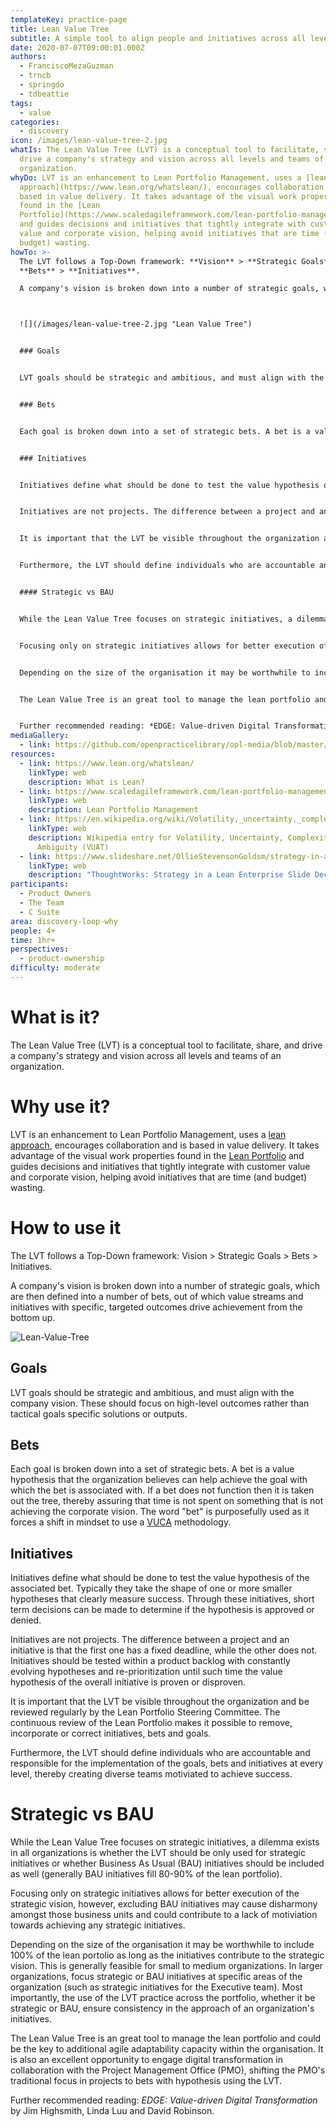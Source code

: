 ```yaml
---
templateKey: practice-page
title: Lean Value Tree
subtitle: A simple tool to align people and initiatives across all levels of the business
date: 2020-07-07T09:00:01.000Z
authors:
  - FranciscoMezaGuzman
  - trncb
  - springdo
  - tdbeattie
tags:
  - value
categories: 
  - discovery
icon: /images/lean-value-tree-2.jpg
whatIs: The Lean Value Tree (LVT) is a conceptual tool to facilitate, share, and
  drive a company's strategy and vision across all levels and teams of an
  organization.
whyDo: LVT is an enhancement to Lean Portfolio Management, uses a [lean
  approach](https://www.lean.org/whatslean/), encourages collaboration and is
  based in value delivery. It takes advantage of the visual work properties
  found in the [Lean
  Portfolio](https://www.scaledagileframework.com/lean-portfolio-management/)
  and guides decisions and initiatives that tightly integrate with customer
  value and corporate vision, helping avoid initiatives that are time (and
  budget) wasting.
howTo: >-
  The LVT follows a Top-Down framework: **Vision** > **Strategic Goals** >
  **Bets** > **Initiatives**.

  A company's vision is broken down into a number of strategic goals, which are then defined into a number of bets, out of which value streams and initiatives with specific, targeted outcomes drive achievement from the bottom up.



  ![](/images/lean-value-tree-2.jpg "Lean Value Tree")


  ### Goals


  LVT goals should be strategic and ambitious, and must align with the company vision. These should focus on high-level outcomes rather than tactical goals specific solutions or outputs.


  ### Bets


  Each goal is broken down into a set of strategic bets. A bet is a value hypothesis that the organization believes can help achieve the goal with which the bet is associated with. If a bet does not function then it is taken out the tree, thereby assuring that time is not spent on something that is not achieving the corporate vision. The word "bet" is purposefully used as it forces a shift in mindset to use a [VUCA](https://en.wikipedia.org/wiki/Volatility,_uncertainty,_complexity_and_ambiguity) methodology.


  ### Initiatives


  Initiatives define what should be done to test the value hypothesis of the associated bet. Typically they take the shape of one or more smaller hypotheses that clearly measure success. Through these initiatives, short term decisions can be made to determine if the hypothesis is approved or denied.


  Initiatives are not projects. The difference between a project and an initiative is that the first one has a fixed deadline, while the other does not. Initiatives should be tested within a product backlog with constantly evolving hypotheses and re-prioritization until such time the value hypothesis of the overall initiative is proven or disproven.


  It is important that the LVT be visible throughout the organization and be reviewed regularly by the Lean Portfolio Steering Committee. The continuous review of the Lean Portfolio makes it possible to remove, incorporate or correct initiatives, bets and goals.


  Furthermore, the LVT should define individuals who are accountable and responsible for the implementation of the goals, bets and initiatives at every level, thereby creating diverse teams motiviated to achieve success.


  #### Strategic vs BAU


  While the Lean Value Tree focuses on strategic initiatives, a dilemma exists in all organizations is whether the LVT should be only used for strategic initiatives or whether Business As Usual (BAU) initiatives should be included as well (generally BAU initiatives fill 80-90% of the lean portfolio).


  Focusing only on strategic initiatives allows for better execution of the strategic vision, however, excluding BAU initiatives may cause disharmony amongst those business units and could contribute to a lack of motiviation towards achieving any strategic initiatives.


  Depending on the size of the organisation it may be worthwhile to include 100% of the lean portolio as long as the initiatives contribute to the strategic vision. This is generally feasible for small to medium organizations. In larger organizations, focus strategic or BAU initiatives at specific areas of the organization (such as strategic initiatives for the Executive team). Most importantly, the use of the LVT practice across the portfolio, whether it be strategic or BAU, ensure consistency in the approach of an organization's initiatives.


  The Lean Value Tree is an great tool to manage the lean portfolio and could be the key to additional agile adaptability capacity within the organisation. It is also an excellent opportunity to engage digital transformation in collaboration with the Project Management Office (PMO), shifting the PMO's traditional focus in projects to bets with hypothesis using the LVT.


  Further recommended reading: *EDGE: Value-driven Digital Transformation* by Jim Highsmith, Linda Luu and David Robinson.
mediaGallery:
  - link: https://github.com/openpracticelibrary/opl-media/blob/master/images/Lean%20Value%20Tree%202.jpg?raw=true
resources:
  - link: https://www.lean.org/whatslean/
    linkType: web
    description: What is Lean?
  - link: https://www.scaledagileframework.com/lean-portfolio-management/
    linkType: web
    description: Lean Portfolio Management
  - link: https://en.wikipedia.org/wiki/Volatility,_uncertainty,_complexity_and_ambiguity
    linkType: web
    description: Wikipedia entry for Volatility, Uncertainty, Complexity and
      Ambiguity (VUAT)
  - link: https://www.slideshare.net/OllieStevensonGoldsm/strategy-in-a-lean-enterprise
    linkType: web
    description: "ThoughtWorks: Strategy in a Lean Enterprise Slide Deck"
participants:
  - Product Owners
  - The Team
  - C Suite
area: discovery-loop-why
people: 4+
time: 1hr+
perspectives:
  - product-ownership
difficulty: moderate
---
```

# What is it?

The Lean Value Tree (LVT) is a conceptual tool to facilitate, share, and drive a company's strategy and vision across all levels and teams of an organization.

# Why use it?

LVT is an enhancement to Lean Portfolio Management, uses a [lean approach](https://www.lean.org/whatslean/), encourages collaboration and is based in value delivery. It takes advantage of the visual work properties found in the [Lean Portfolio](https://www.scaledagileframework.com/lean-portfolio-management/) and guides decisions and initiatives that tightly integrate with customer value and corporate vision, helping avoid initiatives that are time (and budget) wasting.

# How to use it

The LVT follows a Top-Down framework: Vision > Strategic Goals > Bets > Initiatives.

A company's vision is broken down into a number of strategic goals, which are then defined into a number of bets, out of which value streams and initiatives with specific, targeted outcomes drive achievement from the bottom up.

![Lean-Value-Tree](/images/lean-value-tree.jpg)

## Goals

LVT goals should be strategic and ambitious, and must align with the company vision. These should focus on high-level outcomes rather than tactical goals specific solutions or outputs.

## Bets

Each goal is broken down into a set of strategic bets. A bet is a value hypothesis that the organization believes can help achieve the goal with which the bet is associated with. If a bet does not function then it is taken out the tree, thereby assuring that time is not spent on something that is not achieving the corporate vision. The word "bet" is purposefully used as it forces a shift in mindset to use a [VUCA](https://en.wikipedia.org/wiki/Volatility,_uncertainty,_complexity_and_ambiguity) methodology.

## Initiatives

Initiatives define what should be done to test the value hypothesis of the associated bet. Typically they take the shape of one or more smaller hypotheses that clearly measure success. Through these initiatives, short term decisions can be made to determine if the hypothesis is approved or denied.

Initiatives are not projects. The difference between a project and an initiative is that the first one has a fixed deadline, while the other does not. Initiatives should be tested within a product backlog with constantly evolving hypotheses and re-prioritization until such time the value hypothesis of the overall initiative is proven or disproven.

It is important that the LVT be visible throughout the organization and be reviewed regularly by the Lean Portfolio Steering Committee. The continuous review of the Lean Portfolio makes it possible to remove, incorporate or correct initiatives, bets and goals.

Furthermore, the LVT should define individuals who are accountable and responsible for the implementation of the goals, bets and initiatives at every level, thereby creating diverse teams motiviated to achieve success.

# Strategic vs BAU

While the Lean Value Tree focuses on strategic initiatives, a dilemma exists in all organizations is whether the LVT should be only used for strategic initiatives or whether Business As Usual (BAU) initiatives should be included as well (generally BAU initiatives fill 80-90% of the lean portfolio).

Focusing only on strategic initiatives allows for better execution of the strategic vision, however, excluding BAU initiatives may cause disharmony amongst those business units and could contribute to a lack of motiviation towards achieving any strategic initiatives.

Depending on the size of the organisation it may be worthwhile to include 100% of the lean portolio as long as the initiatives contribute to the strategic vision. This is generally feasible for small to medium organizations. In larger organizations, focus strategic or BAU initiatives at specific areas of the organization (such as strategic initiatives for the Executive team). Most importantly, the use of the LVT practice across the portfolio, whether it be strategic or BAU, ensure consistency in the approach of an organization's initiatives.

The Lean Value Tree is an great tool to manage the lean portfolio and could be the key to additional agile adaptability capacity within the organisation. It is also an excellent opportunity to engage digital transformation in collaboration with the Project Management Office (PMO), shifting the PMO's traditional focus in projects to bets with hypothesis using the LVT.

Further recommended reading: *EDGE: Value-driven Digital Transformation* by Jim Highsmith, Linda Luu and David Robinson.
